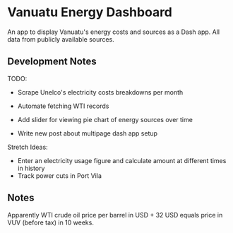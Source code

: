 # Vanuatu Energy Dashboard

An app to display Vanuatu's energy costs and sources as a Dash app.
All data from publicly available sources.

## Development Notes

TODO:
- Scrape Unelco's electricity costs breakdowns per month
- Automate fetching WTI records
 
- Add slider for viewing pie chart of energy sources over time

- Write new post about multipage dash app setup

Stretch Ideas:
- Enter an electricity usage figure and calculate amount at different times in history
- Track power cuts in Port Vila

## Notes

Apparently WTI crude oil price per barrel in USD + 32 USD equals price in VUV (before tax) in 10 weeks.